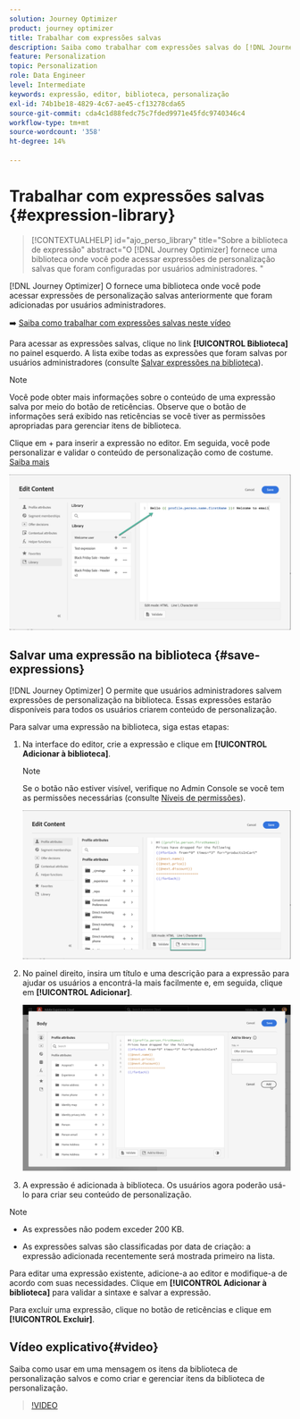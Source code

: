 ```yaml
---
solution: Journey Optimizer
product: journey optimizer
title: Trabalhar com expressões salvas
description: Saiba como trabalhar com expressões salvas do [!DNL Journey Optimizer] biblioteca.
feature: Personalization
topic: Personalization
role: Data Engineer
level: Intermediate
keywords: expressão, editor, biblioteca, personalização
exl-id: 74b1be18-4829-4c67-ae45-cf13278cda65
source-git-commit: cda4c1d88fedc75c7fded9971e45fdc9740346c4
workflow-type: tm+mt
source-wordcount: '358'
ht-degree: 14%

---
```


# Trabalhar com expressões salvas {#expression-library}

>[!CONTEXTUALHELP]
>id="ajo_perso_library"
>title="Sobre a biblioteca de expressão"
>abstract="O [!DNL Journey Optimizer] fornece uma biblioteca onde você pode acessar expressões de personalização salvas que foram configuradas por usuários administradores. "

[!DNL Journey Optimizer] O fornece uma biblioteca onde você pode acessar expressões de personalização salvas anteriormente que foram adicionadas por usuários administradores.

➡️ [Saiba como trabalhar com expressões salvas neste vídeo](#video-preview)

Para acessar as expressões salvas, clique no link **[!UICONTROL Biblioteca]** no painel esquerdo. A lista exibe todas as expressões que foram salvas por usuários administradores (consulte [Salvar expressões na biblioteca](#save-expressions)).

>[!NOTE]
>
>Você pode obter mais informações sobre o conteúdo de uma expressão salva por meio do botão de reticências. Observe que o botão de informações será exibido nas reticências se você tiver as permissões apropriadas para gerenciar itens de biblioteca.

Clique em + para inserir a expressão no editor. Em seguida, você pode personalizar e validar o conteúdo de personalização como de costume. [Saiba mais](../personalization/personalization-build-expressions.md)

![](assets/library-add.png)

## Salvar uma expressão na biblioteca {#save-expressions}

[!DNL Journey Optimizer] O permite que usuários administradores salvem expressões de personalização na biblioteca. Essas expressões estarão disponíveis para todos os usuários criarem conteúdo de personalização.

Para salvar uma expressão na biblioteca, siga estas etapas:

1. Na interface do editor, crie a expressão e clique em **[!UICONTROL Adicionar à biblioteca]**.

   >[!NOTE]
   >
   >Se o botão não estiver visível, verifique no Admin Console se você tem as permissões necessárias (consulte [Níveis de permissões](../administration/high-low-permissions.md)).

   ![](assets/library-save.png)

1. No painel direito, insira um título e uma descrição para a expressão para ajudar os usuários a encontrá-la mais facilmente e, em seguida, clique em **[!UICONTROL Adicionar]**.

   ![](assets/add-expression.png)

1. A expressão é adicionada à biblioteca. Os usuários agora poderão usá-lo para criar seu conteúdo de personalização.


>[!NOTE]
>
>* As expressões não podem exceder 200 KB.
>
>* As expressões salvas são classificadas por data de criação: a expressão adicionada recentemente será mostrada primeiro na lista.



Para editar uma expressão existente, adicione-a ao editor e modifique-a de acordo com suas necessidades. Clique em **[!UICONTROL Adicionar à biblioteca]** para validar a sintaxe e salvar a expressão.

Para excluir uma expressão, clique no botão de reticências e clique em **[!UICONTROL Excluir]**.

## Vídeo explicativo{#video}

Saiba como usar em uma mensagem os itens da biblioteca de personalização salvos e como criar e gerenciar itens da biblioteca de personalização.

>[!VIDEO](https://video.tv.adobe.com/v/340941?quality=12)

